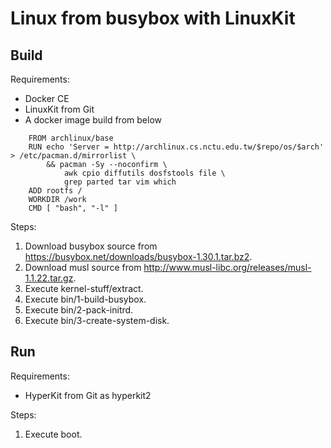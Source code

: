 # Linux from busybox with LinuxKit

## Build

Requirements:

- Docker CE
- LinuxKit from Git
- A docker image build from below

```docker
    FROM archlinux/base
    RUN echo 'Server = http://archlinux.cs.nctu.edu.tw/$repo/os/$arch' > /etc/pacman.d/mirrorlist \
        && pacman -Sy --noconfirm \
            awk cpio diffutils dosfstools file \
            grep parted tar vim which
    ADD rootfs /
    WORKDIR /work
    CMD [ "bash", "-l" ]
```

Steps:

1. Download busybox source from https://busybox.net/downloads/busybox-1.30.1.tar.bz2.
2. Download musl source from http://www.musl-libc.org/releases/musl-1.1.22.tar.gz.
3. Execute kernel-stuff/extract.
4. Execute bin/1-build-busybox.
5. Execute bin/2-pack-initrd.
6. Execute bin/3-create-system-disk.

## Run

Requirements:

- HyperKit from Git as hyperkit2

Steps:

1. Execute boot.
